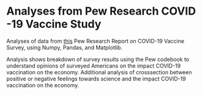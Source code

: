 # Analyses from Pew Research COVID -19 Vaccine Study

Analyses of data from [this](https://www.pewresearch.org/science/2021/03/05/growing-share-of-americans-say-they-plan-to-get-a-covid-19-vaccine-or-already-have) Pew Research Report on COVID-19 Vaccine Survey, using Numpy, Pandas, and Matplotlib. 

Analysis shows breakdown of survey results using the Pew codebook to understand opinions of surveyed Americans on the impact COVID-19 vaccination on the economy. Additional analysis of crosssection between positive or negative feelings towards science and the impact COVID-19 vaccination on the economy.

